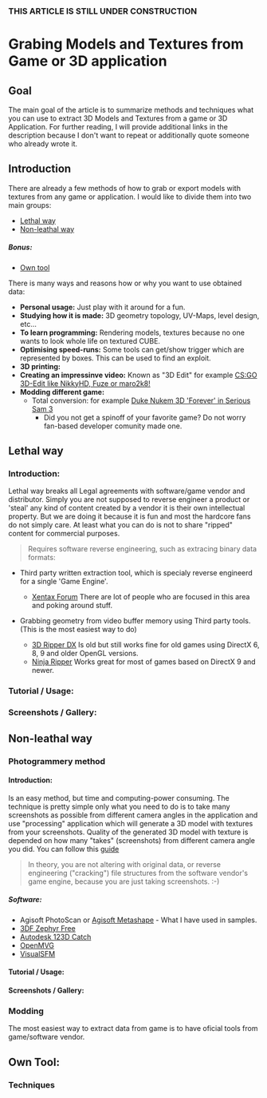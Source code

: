 ### THIS ARTICLE IS STILL UNDER CONSTRUCTION

# Grabing Models and Textures from Game or 3D application

## Goal

The main goal of the article is to summarize methods and techniques what you can use to extract 3D Models and Textures from a game or 3D Application. For further reading, I will provide additional links in the description because I don't want to repeat or additionally quote someone who already wrote it.

## Introduction

There are already a few methods of how to grab or export models with textures from any game or application. I would like to divide them into two main groups:
* [Lethal way](https://github.com/aknavj/articles/new/master#lethal-way)
* [Non-leathal way](https://github.com/aknavj/articles/new/master#non-lethal-way)
##### Bonus:
* [Own tool](https://github.com/aknavj/articles/new/master#own-tool)


There is many ways and reasons how or why you want to use obtained data:
* **Personal usage:** Just play with it around for a fun.
* **Studying how it is made:** 3D geometry topology, UV-Maps, level design, etc...
* **To learn programming:** Rendering models, textures because no one wants to look whole life on textured CUBE.
* **Optimising speed-runs:** Some tools can get/show trigger which are represented by boxes. This can be used to find an exploit.
* **3D printing:** 
* **Creating an impressinve video:** Known as "3D Edit" for example [CS:GO 3D-Edit like NikkyHD, Fuze or maro2k8!](https://www.youtube.com/watch?v=R-fq8o4Do3g)
* **Modding different game:** 
  * Total conversion: for example [Duke Nukem 3D 'Forever' in Serious Sam 3](https://www.youtube.com/watch?v=BDSUeD-WErY)
    * Did you not get a spinoff of your favorite game? Do not worry fan-based developer comunity made one.

## **Lethal way**
 
### Introduction:
Lethal way breaks all Legal agreements with software/game vendor and distributor. Simply you are not supposed to reverse engineer a product or 'steal' any kind of content created by a vendor it is their own intellectual property. But we are doing it because it is fun and most the hardcore fans do not simply care. At least what you can do is not to share "ripped" content for commercial purposes.
 
> Requires software reverse engineering, such as extracing binary data formats:

* Third party written extraction tool, which is specialy reverse engineerd for a single 'Game Engine'.
  * [Xentax Forum](https://forum.xentax.com/) There are lot of people who are focused in this area and poking around stuff.

* Grabbing geometry from video buffer memory using Third party tools. (This is the most easiest way to do)
  * [3D Ripper DX](http://www.deep-shadows.com/hax/3DRipperDX.htm) Is old but still works fine for old games using DirectX 6, 8, 9 and older OpenGL versions.
  * [Ninja Ripper](https://gamebanana.com/tools/5638) Works great for most of games based on DirectX 9 and newer.

### Tutorial / Usage:

### Screenshots / Gallery:
  
## **Non-leathal way**

### Photogrammery method

#### Introduction:
Is an easy method, but time and computing-power consuming. The technique is pretty simple only what you need to do is to take many screenshots as possible from different camera angles in the application and use "processing" application which will generate a 3D model with textures from your screenshots. Quality of the generated 3D model with texture is depended on how many "takes" (screenshots) from different camera angle you did. You can follow this [guide]()

> In theory, you are not altering with original data, or reverse engineering ("cracking") file structures from the software vendor's game engine, because you are just taking screenshots. :-)

##### Software:
* Agisoft PhotoScan or [Agisoft Metashape](https://www.agisoft.com/) - What I have used in samples.
* [3DF Zephyr Free](https://www.3dflow.net/3df-zephyr-free/)
* [Autodesk 123D Catch](https://www.autodesk.com/solutions/123d-apps)
* [OpenMVG](https://github.com/openMVG/openMVG)
* [VisualSFM](http://ccwu.me/vsfm/)

#### Tutorial / Usage:

#### Screenshots / Gallery:

### Modding

The most easiest way to extract data from game is to have oficial tools from game/software vendor. 
  
## **Own Tool:** 

### Techniques
